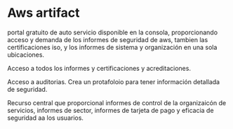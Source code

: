 # Aws artifact

portal gratuito de auto servicio disponible en la consola, proporcionando acceso y demanda de los informes de seguridad de aws, tambien las certificaciones iso, y los informes de sistema y organización en una sola ubicaciones. 

Acceso a todos los informes y certificaciones y acreditaciones. 

Acceso a auditorias. Crea un protafoloio para tener información detallada de seguridad. 

Recurso central que proporcional informes de control de la organizaicón de servicios, informes de sector, informes de tarjeta de pago y eficacia de seguridad aa los usuarios. 





